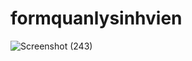 # formquanlysinhvien
![Screenshot (243)](https://github.com/user-attachments/assets/e296d2eb-ea9f-4bce-9265-34111bfd20cc)

